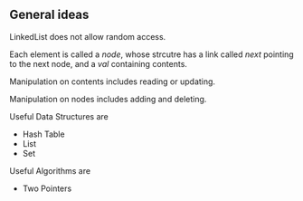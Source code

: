 ## General ideas

LinkedList does not allow random access.

Each element is called a *node*, whose strcutre has a link called *next* pointing to the next node, and a *val* containing contents.

Manipulation on contents includes reading or updating.

Manipulation on nodes includes adding and deleting.

Useful Data Structures are 
- Hash Table
- List
- Set

Useful Algorithms are 
- Two Pointers
